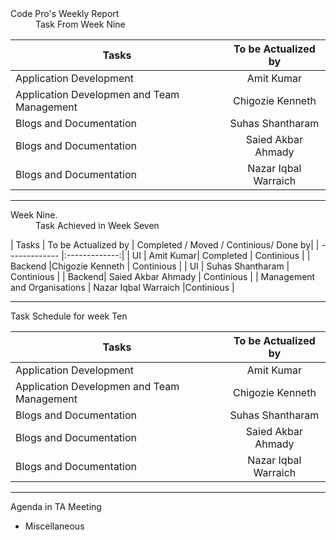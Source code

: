 <dl>
  <dt>Code Pro's Weekly Report</dt>
  <dd> Task From Week Nine</dd>
</dl>


| Tasks        | To be  Actualized by | 
| ------------- |:-------------:|
| Application Development | Amit Kumar|
| Application Developmen and Team Management |Chigozie Kenneth |
| Blogs and Documentation | Suhas Shantharam |
| Blogs and Documentation| Saied Akbar Ahmady | 
| Blogs and Documentation | Nazar Iqbal Warraich | 






****





<dl>
  <dt> Week Nine.</dt>
  <dd> Task Achieved in Week Seven</dd>
</dl>




| Tasks        | To be  Actualized by |   Completed / Moved / Continious/ Done by|
| ------------- |:-------------:|
| UI | Amit Kumar| Completed | Continious |
| Backend |Chigozie Kenneth | Continious |
| UI | Suhas Shantharam | Continious |
| Backend| Saied Akbar Ahmady | Continious |
| Management and Organisations | Nazar Iqbal Warraich |Continious |



*****



<dl>
  <dt>Task Schedule for week Ten</dt>
</dl>


| Tasks        | To be  Actualized by | 
| ------------- |:-------------:|
| Application Development | Amit Kumar|
| Application Developmen and Team Management |Chigozie Kenneth |
| Blogs and Documentation | Suhas Shantharam |
| Blogs and Documentation| Saied Akbar Ahmady | 
| Blogs and Documentation | Nazar Iqbal Warraich | 

***



<dl>
  <dt>Agenda in  TA  Meeting</dt>
</dl>

* Miscellaneous 
